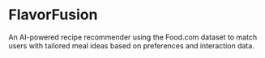 # FlavorFusion

An AI-powered recipe recommender using the Food.com dataset to match users with tailored meal ideas based on preferences and interaction data.
